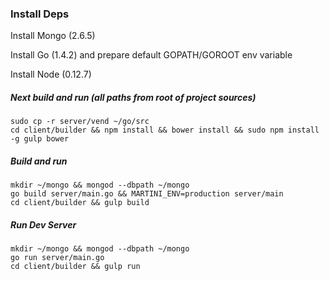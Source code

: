 ### Install Deps

Install Mongo (2.6.5)

Install Go (1.4.2) and prepare default GOPATH/GOROOT env variable

Install Node (0.12.7)

##### Next build and run (all paths from root of project sources)

    sudo cp -r server/vend ~/go/src
    cd client/builder && npm install && bower install && sudo npm install -g gulp bower

##### Build and run

    mkdir ~/mongo && mongod --dbpath ~/mongo
    go build server/main.go && MARTINI_ENV=production server/main
    cd client/builder && gulp build

##### Run Dev Server

    mkdir ~/mongo && mongod --dbpath ~/mongo
    go run server/main.go
    cd client/builder && gulp run
